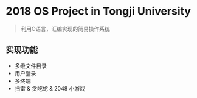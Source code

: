 # 2018 OS Project in Tongji University 
> 利用C语言，汇编实现的简易操作系统    

## 实现功能
- 多级文件目录    
- 用户登录    
- 多终端   
- 扫雷 & 贪吃蛇 & 2048 小游戏

